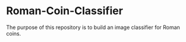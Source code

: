 # Roman-Coin-Classifier
The purpose of this repository is to build an image classifier for Roman coins.
